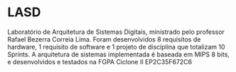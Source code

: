 # LASD
Laboratório de Arquitetura de Sistemas Digitais, ministrado pelo professor Rafael Bezerra Correia Lima. Foram desenvolvidos 8 requisitos de hardware, 1 requisito de software e 1 projeto de disciplina que totalizam 10 Sprints. A arquitetura de sistemas implementada é baseada em MIPS 8 bits, e desenvolvidos e testados na FGPA Ciclone II EP2C35F672C6
